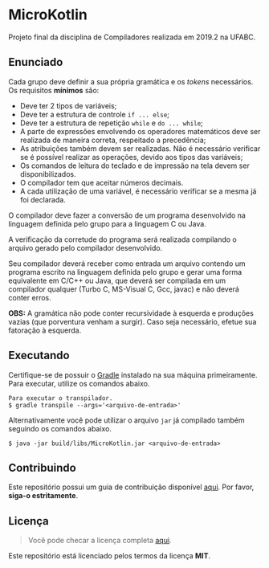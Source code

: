# MicroKotlin

Projeto final da disciplina de Compiladores realizada em 2019.2 na UFABC.

## Enunciado

Cada grupo deve definir a sua própria gramática e os *tokens* necessários.
Os requisitos **mínimos** são:

- Deve ter 2 tipos de variáveis;
- Deve ter a estrutura de controle `if ... else`;
- Deve ter a estrutura de repetição `while` e `do ... while`;
- A parte de expressões envolvendo os operadores matemáticos deve ser
  realizada de maneira correta, respeitado a precedência;
- As atribuições também devem ser realizadas. Não é necessário verificar
  se é possível realizar as operações, devido aos tipos das variáveis;
- Os comandos de leitura do teclado e de impressão na tela devem ser
  disponibilizados.
- O compilador tem que aceitar números decimais.
- A cada utilização de uma variável, é necessário verificar se a mesma
  já foi declarada.

O compilador deve fazer a conversão de um programa desenvolvido na
linguagem definida pelo grupo para a linguagem C ou Java.

A verificação da corretude do programa será realizada compilando o
arquivo gerado pelo compilador desenvolvido.

Seu compilador deverá receber como entrada um arquivo contendo um
programa escrito na linguagem definida pelo grupo e gerar uma forma
equivalente em C/C++ ou Java, que deverá ser compilada em um
compilador qualquer (Turbo C, MS-Visual C, Gcc, javac) e não deverá
conter erros.

**OBS:** A gramática não pode conter recursividade à esquerda e produções
vazias (que porventura venham a surgir). Caso seja necessário, efetue
sua fatoração à esquerda.

## Executando

Certifique-se de possuir o [Gradle] instalado na sua máquina primeiramente.
Para executar, utilize os comandos abaixo.

```console
Para executar o transpilador.
$ gradle transpile --args='<arquivo-de-entrada>'
```

Alternativamente você pode utilizar o arquivo `jar` já compilado também
seguindo os comandos abaixo.

```console
$ java -jar build/libs/MicroKotlin.jar <arquivo-de-entrada>
```

[Gradle]: https://gradle.org/

## Contribuindo

Este repositório possui um guia de contribuição disponível [aqui].
Por favor, **siga-o estritamente**.

[aqui]: CONTRIBUTING.md

## Licença

> Você pode checar a licença completa [aqui](LICENSE).

Este repositório está licenciado pelos termos da licença **MIT**.
